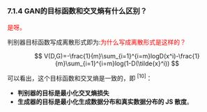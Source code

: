 

### 7.1.4 GAN的目标函数和交叉熵有什么区别？

<span style="color:red;">是呀。</span>

判别器目标函数写成离散形式即为:<span style="color:red;">为什么写成离散形式是这样的？</span>

$$
V(D,G)=-\frac{1}{m}\sum_{i=1}^{i=m}logD(x^i)-\frac{1}{m}\sum_{i=1}^{i=m}log(1-D(\tilde{x}^i))
$$

可以看出，这个目标函数和交叉熵是一致的，即 $^{[10]}$：

- **判别器的目标是最小化交叉熵损失**
- **生成器的目标是最小化生成数据分布和真实数据分布的 JS 散度**。
